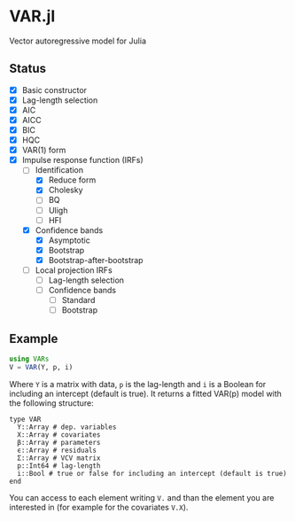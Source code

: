 # VAR.jl
Vector autoregressive model for Julia

## Status
- [x] Basic constructor
- [x] Lag-length selection
 - [x] AIC
 - [x] AICC
 - [x] BIC
 - [x] HQC
- [x] VAR(1) form
- [x] Impulse response function (IRFs)
  - [ ] Identification 
    - [x] Reduce form
    - [x] Cholesky
    - [ ] BQ
    - [ ] Uligh
    - [ ] HFI
  - [x] Confidence bands
    - [x] Asymptotic
    - [x] Bootstrap
    - [x] Bootstrap-after-bootstrap
   - [ ] Local projection IRFs
     - [ ] Lag-length selection
     - [ ] Confidence bands
       - [ ] Standard
        - [ ] Bootstrap

## Example
```julia
using VARs
V = VAR(Y, p, i)
```
Where `Y` is a matrix with data, `p` is the lag-length and `i` is a Boolean for including an intercept (default is true). It returns a fitted VAR(p) model with the following structure:
```
type VAR
  Y::Array # dep. variables
  X::Array # covariates
  β::Array # parameters
  ϵ::Array # residuals
  Σ::Array # VCV matrix
  p::Int64 # lag-length
  i::Bool # true or false for including an intercept (default is true)
end
```
You can access to each element writing `V.` and than the element you are interested in (for example for the covariates `V.X`).

